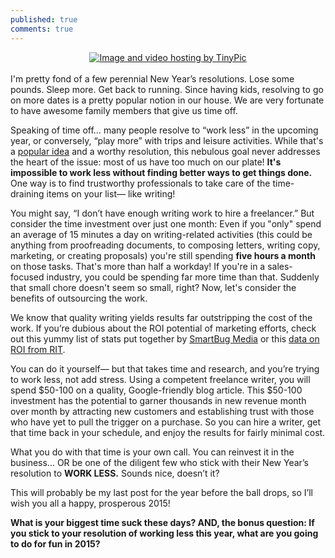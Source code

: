 ```yaml
---
published: true
comments: true
---
```


<Center><a href="http://tinypic.com?ref=2m77uhy" target="_blank"><img src="http://i62.tinypic.com/2m77uhy.jpg" border="0" alt="Image and video hosting by TinyPic"></a></center>
<Br>
I'm pretty fond of a few perennial New Year’s resolutions. Lose some pounds. Sleep more. Get back to running. Since having kids, resolving to go on more dates is a pretty popular notion in our house. We are very fortunate to have awesome family members that give us time off.

Speaking of time off… many people resolve to “work less” in the upcoming year, or conversely, “play more” with trips and leisure activities. While that's a [popular idea](http://www.usa.gov/Citizen/Topics/New-Years-Resolutions.shtml) and a worthy resolution, this nebulous goal never addresses the heart of the issue: most of us have too much on our plate! **It's impossible to work less without finding better ways to get things done.** One way is to find trustworthy professionals to take care of the time-draining items on your list— like writing!

You might say, “I don’t have enough writing work to hire a freelancer.” But consider the time investment over just one month: Even if you "only" spend an average of 15 minutes a day on writing-related activities (this could be anything from proofreading documents, to composing letters, writing copy, marketing, or creating proposals) you're still spending **five hours a month** on those tasks. That's more than half a workday! If you're in a sales-focused industry, you could be spending far more time than that. Suddenly that small chore doesn't seem so small, right? Now, let's consider the benefits of outsourcing the work.

We know that quality writing yields results far outstripping the cost of the work. If you’re dubious about the ROI potential of marketing efforts, check out this yummy list of stats put together by [SmartBug Media](http://www.smartbugmedia.com/blog/26-stats-that-prove-content-marketing-increases-lead-generation-sales-and-roi) or this [data on ROI from RIT](http://printinthemix.com/Fastfacts/Show/414).

You can do it yourself— but that takes time and research, and you’re trying to work less, not add stress. Using a competent freelance writer, you will spend $50-100 on a quality, Google-friendly blog article. This $50-100 investment has the potential to garner thousands in new revenue month over month by attracting new customers and establishing trust with those who have yet to pull the trigger on a purchase. So you can hire a writer, get that time back in your schedule, and enjoy the results for fairly minimal cost.

What you do with that time is your own call. You can reinvest it in the business… OR be one of the diligent few who stick with their New Year’s resolution to **WORK LESS.** Sounds nice, doesn’t it?

This will probably be my last post for the year before the ball drops, so I’ll wish you all a happy, prosperous 2015!

**What is your biggest time suck these days? AND, the bonus question: If you stick to your resolution of working less this year, what are you going to do for fun in 2015?**

